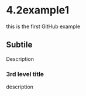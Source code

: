 # 4.2example1
this is the first GitHub example
## Subtile 
Description 
### 3rd level title 
description 
